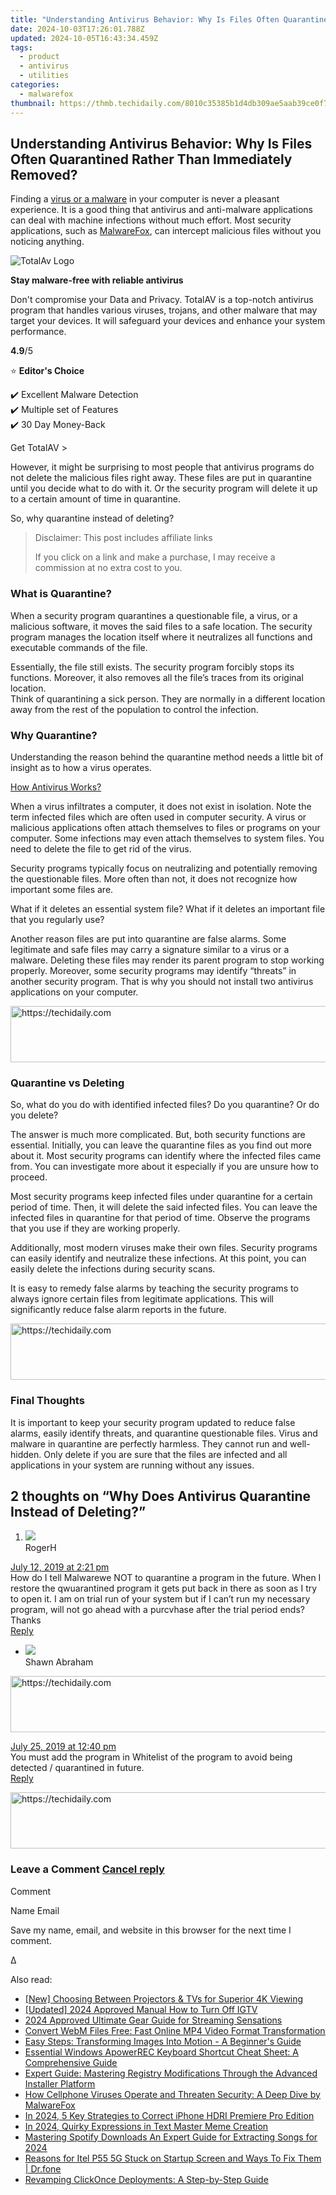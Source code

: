 ```yaml
---
title: "Understanding Antivirus Behavior: Why Is Files Often Quarantined Rather Than Immediately Removed?"
date: 2024-10-03T17:26:01.788Z
updated: 2024-10-05T16:43:34.459Z
tags:
  - product
  - antivirus
  - utilities
categories:
  - malwarefox
thumbnail: https://thmb.techidaily.com/8010c35385b1d4db309ae5aab39ce0f7ad55b6a2892c96756f155f1fe1fe9c5e.jpg
---
```


## Understanding Antivirus Behavior: Why Is Files Often Quarantined Rather Than Immediately Removed?

Finding a [virus or a malware](https://tools.techidaily.com/malwarefox/products/) in your computer is never a pleasant experience. It is a good thing that antivirus and anti-malware applications can deal with machine infections without much effort. Most security applications, such as [MalwareFox](https://tools.techidaily.com/malwarefox/products/), can intercept malicious files without you noticing anything.

![TotalAv Logo](https://www.malwarefox.com/wp-content/uploads/2024/02/totalav-svg.webp "totalav-svg")

**Stay malware-free with reliable antivirus**

Don't compromise your Data and Privacy. TotalAV is a top-notch antivirus program that handles various viruses, trojans, and other malware that may target your devices. It will safeguard your devices and enhance your system performance.

**4.9**/5

⭐ **Editor's Choice**

✔️ Excellent Malware Detection  
✔️ Multiple set of Features  
✔️ 30 Day Money-Back

[](https://tools.techidaily.com/malwarefox/products/) Get TotalAV > 

However, it might be surprising to most people that antivirus programs do not delete the malicious files right away. These files are put in quarantine until you decide what to do with it. Or the security program will delete it up to a certain amount of time in quarantine.

So, why quarantine instead of deleting?

>  Disclaimer: This post includes affiliate links
>
>  If you click on a link and make a purchase, I may receive a commission at no extra cost to you.
>

### What is Quarantine?

When a security program quarantines a questionable file, a virus, or a malicious software, it moves the said files to a safe location. The security program manages the location itself where it neutralizes all functions and executable commands of the file.

Essentially, the file still exists. The security program forcibly stops its functions. Moreover, it also removes all the file’s traces from its original location.  
Think of quarantining a sick person. They are normally in a different location away from the rest of the population to control the infection.

### Why Quarantine?

Understanding the reason behind the quarantine method needs a little bit of insight as to how a virus operates.

[How Antivirus Works?](https://tools.techidaily.com/malwarefox/products/)

When a virus infiltrates a computer, it does not exist in isolation. Note the term infected files which are often used in computer security. A virus or malicious applications often attach themselves to files or programs on your computer. Some infections may even attach themselves to system files. You need to delete the file to get rid of the virus.

Security programs typically focus on neutralizing and potentially removing the questionable files. More often than not, it does not recognize how important some files are.

What if it deletes an essential system file? What if it deletes an important file that you regularly use?

Another reason files are put into quarantine are false alarms. Some legitimate and safe files may carry a signature similar to a virus or a malware. Deleting these files may render its parent program to stop working properly. Moreover, some security programs may identify “threats” in another security program. That is why you should not install two antivirus applications on your computer.

<!-- affiliate ads begin -->
<a href="https://appsumo.8odi.net/c/5597632/2144289/7443" target="_top" id="2144289">
  <img src="//a.impactradius-go.com/display-ad/7443-2144289" border="0" alt="https://techidaily.com" width="728" height="90"/>
</a>
<img height="0" width="0" src="https://appsumo.8odi.net/i/5597632/2144289/7443" style="position:absolute;visibility:hidden;" border="0" />
<!-- affiliate ads end -->

### Quarantine vs Deleting

So, what do you do with identified infected files? Do you quarantine? Or do you delete?

The answer is much more complicated. But, both security functions are essential. Initially, you can leave the quarantine files as you find out more about it. Most security programs can identify where the infected files came from. You can investigate more about it especially if you are unsure how to proceed.

Most security programs keep infected files under quarantine for a certain period of time. Then, it will delete the said infected files. You can leave the infected files in quarantine for that period of time. Observe the programs that you use if they are working properly.

Additionally, most modern viruses make their own files. Security programs can easily identify and neutralize these infections. At this point, you can easily delete the infections during security scans.

It is easy to remedy false alarms by teaching the security programs to always ignore certain files from legitimate applications. This will significantly reduce false alarm reports in the future.

<!-- affiliate ads begin -->
<a href="https://aligracehair.sjv.io/c/5597632/2087267/19272" target="_top" id="2087267">
  <img src="//a.impactradius-go.com/display-ad/19272-2087267" border="0" alt="https://techidaily.com" width="728" height="90"/>
</a>
<img height="0" width="0" src="https://aligracehair.sjv.io/i/5597632/2087267/19272" style="position:absolute;visibility:hidden;" border="0" />
<!-- affiliate ads end -->

### Final Thoughts

It is important to keep your security program updated to reduce false alarms, easily identify threats, and quarantine questionable files. Virus and malware in quarantine are perfectly harmless. They cannot run and well-hidden. Only delete if you are sure that the files are infected and all applications in your system are running without any issues.

## 2 thoughts on “Why Does Antivirus Quarantine Instead of Deleting?”

1. ![](https://secure.gravatar.com/avatar/b1c9dc97877b8abded69d855c9e630f5?s=50&d=mm&r=g)  
RogerH  

[July 12, 2019 at 2:21 pm](https://tools.techidaily.com/malwarefox/products/)  
How do I tell Malwarewe NOT to quarantine a program in the future. When I restore the qwuarantined program it gets put back in there as soon as I try to open it. I am on trial run of your system but if I can’t run my necessary program, will not go ahead with a purcvhase after the trial period ends?  
Thanks  
[Reply](https://tools.techidaily.com/malwarefox/products/)  
   * ![](https://secure.gravatar.com/avatar/85929922e25d4bbc528a838420943841?s=50&d=mm&r=g)  
   Shawn Abraham  

<!-- affiliate ads begin -->
<a href="https://aligracehair.sjv.io/c/5597632/2012420/19272" target="_top" id="2012420">
  <img src="//a.impactradius-go.com/display-ad/19272-2012420" border="0" alt="https://techidaily.com" width="728" height="90"/>
</a>
<img height="0" width="0" src="https://aligracehair.sjv.io/i/5597632/2012420/19272" style="position:absolute;visibility:hidden;" border="0" />
<!-- affiliate ads end -->

   [July 25, 2019 at 12:40 pm](https://tools.techidaily.com/malwarefox/products/)  
   You must add the program in Whitelist of the program to avoid being detected / quarantined in future.  
   [Reply](https://tools.techidaily.com/malwarefox/products/)

<!-- affiliate ads begin -->
<a href="https://appsumo.8odi.net/c/5597632/2144280/7443" target="_top" id="2144280">
  <img src="//a.impactradius-go.com/display-ad/7443-2144280" border="0" alt="https://techidaily.com" width="600" height="90"/>
</a>
<img height="0" width="0" src="https://appsumo.8odi.net/i/5597632/2144280/7443" style="position:absolute;visibility:hidden;" border="0" />
<!-- affiliate ads end -->

### Leave a Comment [Cancel reply](https://tools.techidaily.com/malwarefox/products/)

Comment

Name Email 

Save my name, email, and website in this browser for the next time I comment.

Δ

<ins class="adsbygoogle"
     style="display:block"
     data-ad-format="autorelaxed"
     data-ad-client="ca-pub-7571918770474297"
     data-ad-slot="1223367746"></ins>

<ins class="adsbygoogle"
     style="display:block"
     data-ad-client="ca-pub-7571918770474297"
     data-ad-slot="8358498916"
     data-ad-format="auto"
     data-full-width-responsive="true"></ins>

<span class="atpl-alsoreadstyle">Also read:</span>
<div><ul>
<li><a href="https://extra-lessons.techidaily.com/new-choosing-between-projectors-and-tvs-for-superior-4k-viewing/"><u>[New] Choosing Between Projectors & TVs for Superior 4K Viewing</u></a></li>
<li><a href="https://instagram-video-recordings.techidaily.com/updated-2024-approved-manual-how-to-turn-off-igtv/"><u>[Updated] 2024 Approved Manual How to Turn Off IGTV</u></a></li>
<li><a href="https://youtube-blog.techidaily.com/approved-ultimate-gear-guide-for-streaming-sensations/"><u>2024 Approved Ultimate Gear Guide for Streaming Sensations</u></a></li>
<li><a href="https://win-updates.techidaily.com/convert-webm-files-free-fast-online-mp4-video-format-transformation/"><u>Convert WebM Files Free: Fast Online MP4 Video Format Transformation</u></a></li>
<li><a href="https://win-updates.techidaily.com/easy-steps-transforming-images-into-motion-a-beginners-guide/"><u>Easy Steps: Transforming Images Into Motion - A Beginner's Guide</u></a></li>
<li><a href="https://win-updates.techidaily.com/essential-windows-apowerrec-keyboard-shortcut-cheat-sheet-a-comprehensive-guide/"><u>Essential Windows ApowerREC Keyboard Shortcut Cheat Sheet: A Comprehensive Guide</u></a></li>
<li><a href="https://win-updates.techidaily.com/expert-guide-mastering-registry-modifications-through-the-advanced-installer-platform/"><u>Expert Guide: Mastering Registry Modifications Through the Advanced Installer Platform</u></a></li>
<li><a href="https://win-updates.techidaily.com/how-cellphone-viruses-operate-and-threaten-security-a-deep-dive-by-malwarefox/"><u>How Cellphone Viruses Operate and Threaten Security: A Deep Dive by MalwareFox</u></a></li>
<li><a href="https://article-posts.techidaily.com/in-2024-5-key-strategies-to-correct-iphone-hdri-premiere-pro-edition/"><u>In 2024, 5 Key Strategies to Correct iPhone HDRI Premiere Pro Edition</u></a></li>
<li><a href="https://extra-guidance.techidaily.com/in-2024-quirky-expressions-in-text-master-meme-creation/"><u>In 2024, Quirky Expressions in Text Master Meme Creation</u></a></li>
<li><a href="https://audio-shaping.techidaily.com/mastering-spotify-downloads-an-expert-guide-for-extracting-songs-for-2024/"><u>Mastering Spotify Downloads An Expert Guide for Extracting Songs for 2024</u></a></li>
<li><a href="https://fix-guide.techidaily.com/reasons-for-itel-p55-5g-stuck-on-startup-screen-and-ways-to-fix-them-drfone-by-drfone-fix-android-problems-fix-android-problems/"><u>Reasons for Itel P55 5G Stuck on Startup Screen and Ways To Fix Them | Dr.fone</u></a></li>
<li><a href="https://win-updates.techidaily.com/revamping-clickonce-deployments-a-step-by-step-guide/"><u>Revamping ClickOnce Deployments: A Step-by-Step Guide</u></a></li>
</ul></div>

